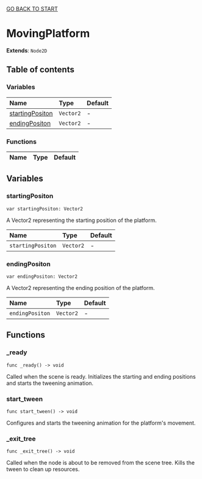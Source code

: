 [GO BACK TO START](https://github.com/USEkipa/gra-logiczna/blob/main/docs/index.md)
# MovingPlatform

**Extends**: `Node2D`

## Table of contents

### Variables

|Name|Type|Default|
|:-|:-|:-|
|[startingPositon](#startingpositon)|`Vector2`|-|
|[endingPositon](#endingpositon)|`Vector2`|-|

### Functions

|Name|Type|Default|
|:-|:-|:-|

## Variables

### startingPositon

```gdscript
var startingPositon: Vector2
```

A Vector2 representing the starting position of the platform.

|Name|Type|Default|
|:-|:-|:-|
|`startingPositon`|`Vector2`|-|

### endingPositon

```gdscript
var endingPositon: Vector2
```

A Vector2 representing the ending position of the platform.

|Name|Type|Default|
|:-|:-|:-|
|`endingPositon`|`Vector2`|-|

## Functions

### _ready

```gdscript
func _ready() -> void
```

Called when the scene is ready. Initializes the starting and ending positions and starts the tweening animation.

### start_tween

```gdscript
func start_tween() -> void
```

Configures and starts the tweening animation for the platform's movement.

### _exit_tree

```gdscript
func _exit_tree() -> void
```

Called when the node is about to be removed from the scene tree. Kills the tween to clean up resources.


